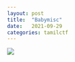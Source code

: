 ```yaml
---
layout: post
title:  "Babymisc"
date:   2021-09-29
categories: tamilctf
---
```


![](babymisc/1.png)



